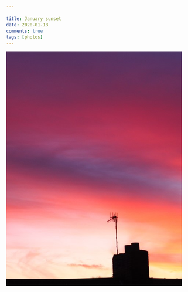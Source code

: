 ```yaml
---  
  
title: January sunset  
date: 2020-01-18
comments: true  
tags: [photos]  
---  
```


<img src="/assets/images/articles/jansunset.jpg" class="responsive"><br>
